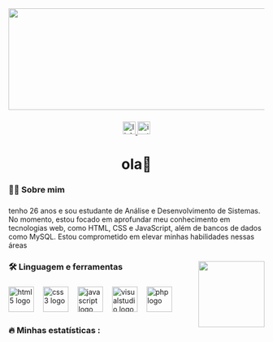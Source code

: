 <div align="center">
  <img height="200" width="1000" src="https://miro.medium.com/v2/resize:fit:2400/1*dUuVpRKtjqxW0zo8A7lX1A.jpeg"  />
</div>

###

<div align="center">
  <a href="https://www.linkedin.com/in/evandro-martins-49a3371b9/" target="_blank">
    <img src="https://img.shields.io/static/v1?message=LinkedIn&logo=linkedin&label=&color=0077B5&logoColor=white&labelColor=&style=for-the-badge" height="25" alt="linkedin logo"  />
  </a>
  <a href="https://www.instagram.com/marrtiinns/" target="_blank">
    <img src="https://img.shields.io/static/v1?message=Instagram&logo=instagram&label=&color=E4405F&logoColor=white&labelColor=&style=for-the-badge" height="25" alt="instagram logo"  />
  </a>
</div>

###

<h1 align="center">ola👋</h1>

###

<h3 align="left">👩‍💻  Sobre mim</h3>

###

<p align="left">tenho 26 anos e sou estudante de Análise e Desenvolvimento de Sistemas. No momento, estou focado em aprofundar meu conhecimento em tecnologias web, como HTML, CSS e JavaScript, além de bancos de dados como MySQL. Estou comprometido em elevar minhas habilidades nessas áreas</p>

###

<img align="right" height="130" src="https://camo.githubusercontent.com/89d3aedbae06e1f0cbf7eb0e589fa48a3558ffbe913ac417b40f589dadbb13a4/68747470733a2f2f6d65646961342e67697068792e636f6d2f6d656469612f76312e59326c6b505463354d4749334e6a45784d6e5a304d7a593059326874644774794e324a324d33566d6158646a636a527861576f7963544a6965586b32646d78774e7a56695a695a6c634431324d563970626e526c636d35686246396e61575a66596e6c666157516d593351395a772f3249756455486449303735484c3032506b6b2f67697068792e77656270"  />

###

<h3 align="left">🛠 Linguagem e ferramentas</h3>

###

<div align="left">
  <img src="https://cdn.jsdelivr.net/gh/devicons/devicon/icons/html5/html5-plain-wordmark.svg" height="50" alt="html5 logo"  />
  <img width="10" />
  <img src="https://cdn.jsdelivr.net/gh/devicons/devicon/icons/css3/css3-plain-wordmark.svg" height="50" alt="css3 logo"  />
  <img width="10" />
  <img src="https://cdn.jsdelivr.net/gh/devicons/devicon/icons/javascript/javascript-plain.svg" height="50" alt="javascript logo"  />
  <img width="10" />
  <img src="https://cdn.jsdelivr.net/gh/devicons/devicon/icons/visualstudio/visualstudio-plain.svg" height="50" alt="visualstudio logo"  />
  <img width="10" />
  <img src="https://cdn.jsdelivr.net/gh/devicons/devicon/icons/php/php-plain.svg" height="50" alt="php logo"  />
  <img width="10" />
 
</div>

###

<h3 align="left">🔥 Minhas estatísticas :</h3>

###
